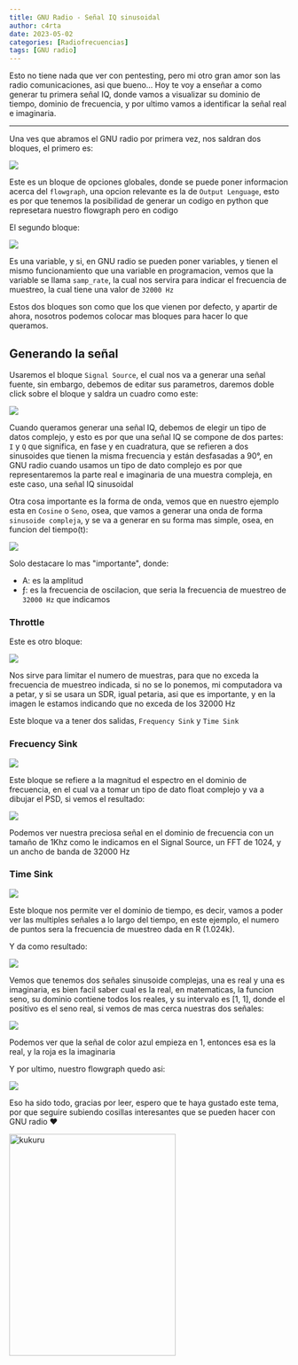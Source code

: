 ```yaml
---
title: GNU Radio - Señal IQ sinusoidal
author: c4rta
date: 2023-05-02
categories: [Radiofrecuencias]
tags: [GNU radio]
---
```


Esto no tiene nada que ver con pentesting, pero mi otro gran amor son las radio comunicaciones, asi que bueno... Hoy te voy a enseñar a como generar tu primera señal IQ, donde vamos a visualizar su dominio de tiempo, dominio de frecuencia, y por ultimo vamos a identificar la señal real e imaginaria.

---

Una ves que abramos el GNU radio por primera vez, nos saldran dos bloques, el primero es:

![](/assets/img/commons/GNUradio-IQ/1.png)

Este es un bloque de opciones globales, donde se puede poner informacion acerca del ```flowgraph```, una opcion relevante es la de ```Output Lenguage```, esto es por que tenemos la posibilidad de generar un codigo en python que represetara nuestro flowgraph pero en codigo

El segundo bloque: 

![](/assets/img/commons/GNUradio-IQ/2.png)

Es una variable, y si, en GNU radio se pueden poner variables, y tienen el mismo funcionamiento que una variable en programacion, vemos que la variable se llama ```samp_rate```, la cual nos servira para indicar el frecuencia de muestreo, la cual tiene una valor de ```32000 Hz```

Estos dos bloques son como que los que vienen por defecto, y apartir de ahora, nosotros podemos colocar mas bloques para hacer lo que queramos.

## Generando la señal

Usaremos el bloque ```Signal Source```, el cual nos va a generar una señal fuente, sin embargo, debemos de editar sus parametros, daremos doble click sobre el bloque y saldra un cuadro como este:

![](/assets/img/commons/GNUradio-IQ/5.png)

Cuando queramos generar una señal IQ, debemos de elegir un tipo de datos complejo, y esto es por que una señal IQ se compone de dos partes: ```I``` y ```Q``` que significa, en fase y en cuadratura, que se refieren a dos sinusoides que tienen la misma frecuencia y están desfasadas a 90°, en GNU radio cuando usamos un tipo de dato complejo es por que representaremos la parte real e imaginaria de una muestra compleja, en este caso, una señal IQ sinusoidal

Otra cosa importante es la forma de onda, vemos que en nuestro ejemplo esta en ```Cosine``` o ```Seno```, osea, que vamos a generar una onda de forma ```sinusoide compleja```, y se va a generar en su forma mas simple, osea, en funcion del tiempo(t):

![](/assets/img/commons/GNUradio-IQ/3.svg)

Solo destacare lo mas "importante", donde:

- A: es la amplitud
- ƒ: es la frecuencia de oscilacion, que seria la frecuencia de muestreo de ```32000 Hz``` que indicamos


### Throttle

Este es otro bloque:

![](/assets/img/commons/GNUradio-IQ/6.png)

Nos sirve para limitar el numero de muestras, para que no exceda la frecuencia de muestreo indicada, si no se lo ponemos, mi computadora va a petar, y si se usara un SDR, igual petaria, asi que es importante, y en la imagen le estamos indicando que no exceda de los 32000 Hz

Este bloque va a tener dos salidas, ```Frequency Sink``` y ```Time Sink```

### Frecuency Sink

![](/assets/img/commons/GNUradio-IQ/7.png)


Este bloque se refiere a la magnitud el espectro en el dominio de frecuencia, en el cual va a tomar un tipo de dato float complejo y va a dibujar el PSD, si vemos el resultado:

![](/assets/img/commons/GNUradio-IQ/8.png)

Podemos ver nuestra preciosa señal en el dominio de frecuencia con un tamaño de 1Khz como le indicamos en el Signal Source, un FFT de 1024, y un ancho de banda de 32000 Hz

### Time Sink

![](/assets/img/commons/GNUradio-IQ/9.png)

Este bloque nos permite ver el dominio de tiempo, es decir, vamos a poder ver las multiples señales a lo largo del tiempo, en este ejemplo, el numero de puntos sera la frecuencia de muestreo dada en R (1.024k).

Y da como resultado:

![](/assets/img/commons/GNUradio-IQ/10.png)

Vemos que tenemos dos señales sinusoide complejas, una es real y una es imaginaria, es bien facil saber cual es la real, en matematicas, la funcion seno, su dominio contiene todos los reales, y su intervalo es [1, 1], donde el positivo es el seno real, si vemos de mas cerca nuestras dos señales:

![](/assets/img/commons/GNUradio-IQ/11.png)

Podemos ver que la señal de color azul empieza en 1, entonces esa es la real, y la roja es la imaginaria

Y por ultimo, nuestro flowgraph quedo asi:

![](/assets/img/commons/GNUradio-IQ/12.png)

Eso ha sido todo, gracias por leer, espero que te haya gustado este tema, por que seguire subiendo cosillas interesantes que se pueden hacer con GNU radio ❤

<img src="/assets/img/commons/GNUradio-IQ/waifu.gif" alt="kukuru" width="300" height="400"> 

